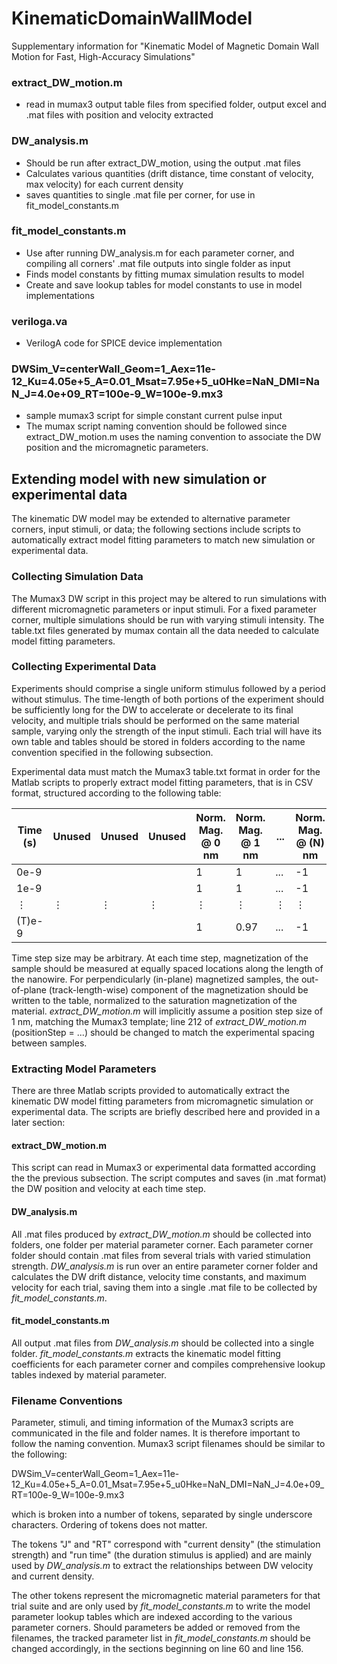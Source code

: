 # KinematicDomainWallModel
Supplementary information for "Kinematic Model of Magnetic Domain Wall Motion for Fast, High-Accuracy Simulations"

### extract_DW_motion.m
- read in mumax3 output table files from specified folder, output excel and .mat files with position and velocity extracted

### DW_analysis.m 
- Should be run after extract_DW_motion, using the output .mat files
- Calculates various quantities (drift distance, time constant of velocity, max velocity) for each current density
- saves quantities to single .mat file per corner, for use in fit_model_constants.m

### fit_model_constants.m
- Use after running DW_analysis.m for each parameter corner, and compiling all corners' .mat file outputs into single folder as input
- Finds model constants by fitting mumax simulation results to model
- Create and save lookup tables for model constants to use in model implementations

### veriloga.va
- VerilogA code for SPICE device implementation

### DWSim_V=centerWall_Geom=1_Aex=11e-12_Ku=4.05e+5_A=0.01_Msat=7.95e+5_u0Hke=NaN_DMI=NaN_J=4.0e+09_RT=100e-9_W=100e-9.mx3
- sample mumax3 script for simple constant current pulse input
- The mumax script naming convention should be followed since extract_DW_motion.m uses the naming convention to associate the DW position and the micromagnetic parameters.

## Extending model with new simulation or experimental data
The kinematic DW model may be extended to alternative parameter corners, input stimuli, or data; the following sections include scripts to automatically extract model fitting parameters to match new simulation or experimental data.

### Collecting Simulation Data

The Mumax3 DW script in this project may be altered to run simulations with different micromagnetic parameters or input stimuli.  For a fixed parameter corner, multiple simulations should be run with varying stimuli intensity.  The table.txt files generated by mumax contain all the data needed to calculate model fitting parameters.  

### Collecting Experimental Data

Experiments should comprise a single uniform stimulus followed by a period without stimulus.  The time-length of both portions of the experiment should be sufficiently long for the DW to accelerate or decelerate to its final velocity, and multiple trials should be performed on the same material sample, varying only the strength of the input stimuli.  Each trial will have its own table and tables should be stored in folders according to the name convention specified in the following subsection.

Experimental data must match the Mumax3 table.txt format in order for the Matlab scripts to properly extract model fitting parameters, that is in CSV format, structured according to the following table:

| Time (s) | Unused | Unused | Unused | Norm. Mag. @ 0 nm | Norm. Mag. @ 1 nm | ... | Norm. Mag. @ (N) nm |
| ---      | ---    | ---    | ---    | ---               | ---               | --- | ---                 |
| 0e-9     |        |        |        | 1                 | 1                 | ... | -1                  |
| 1e-9     |        |        |        | 1                 | 1                 | ... | -1                  |
|⋮|⋮|⋮|⋮|⋮|⋮|⋮|⋮|     
|(T)e-9    |        |        |        | 1                 | 0.97              | ... | -1                  |

Time step size may be arbitrary.  At each time step, magnetization of the sample should be measured at equally spaced locations along the length of the nanowire. For perpendicularly (in-plane) magnetized samples, the out-of-plane (track-length-wise) component of the magnetization should be written to the table, normalized to the saturation magnetization of the material. _extract\_DW\_motion.m_ will implicitly assume a position step size of 1 nm, matching the Mumax3 template; line 212  of _extract\_DW\_motion.m_ (positionStep = ...) should be changed to match the experimental spacing between samples.

### Extracting Model Parameters

There are three Matlab scripts provided to automatically extract the kinematic DW model fitting parameters from micromagnetic simulation or experimental data.  The scripts are briefly described here and provided in a later section:

#### extract\_DW\_motion.m
This script can read in Mumax3 or experimental data formatted according the the previous subsection.  The script computes and saves (in .mat format) the DW position and velocity at each time step.

#### DW\_analysis.m
All .mat files produced by _extract\_DW\_motion.m_ should be collected into folders, one folder per material parameter corner.  Each parameter corner folder should contain .mat files from several trials with varied stimulation strength. _DW\_analysis.m_ is run over an entire parameter corner folder and calculates the DW drift distance, velocity time constants, and maximum velocity for each trial, saving them into a single .mat file to be collected by _fit\_model\_constants.m_.

#### fit\_model\_constants.m
All output .mat files from _DW\_analysis.m_ should be collected into a single folder.  _fit\_model\_constants.m_ extracts the kinematic model fitting coefficients for each parameter corner and compiles comprehensive lookup tables indexed by material parameter.

### Filename Conventions

Parameter, stimuli, and timing information of the Mumax3 scripts are communicated in the file and folder names.  It is therefore important to follow the naming convention.  Mumax3 script filenames should be similar to the following:

DWSim_V=centerWall_Geom=1_Aex=11e-12_Ku=4.05e+5_A=0.01_Msat=7.95e+5_u0Hke=NaN_DMI=NaN_J=4.0e+09_RT=100e-9_W=100e-9.mx3

which is broken into a number of tokens, separated by single underscore characters.  Ordering of tokens does not matter.

The tokens "J" and "RT" correspond with "current density" (the stimulation strength) and "run time" (the duration stimulus is applied) and are mainly used by _DW\_analysis.m_ to extract the relationships between DW velocity and current density.

The other tokens represent the micromagnetic material parameters for that trial suite and are only used by _fit\_model\_constants.m_ to write the model parameter lookup tables which are indexed according to the various parameter corners.  Should parameters be added or removed from the filenames, the tracked parameter list in _fit\_model\_constants.m_ should be changed accordingly, in the sections beginning on line 60 and line 156.
